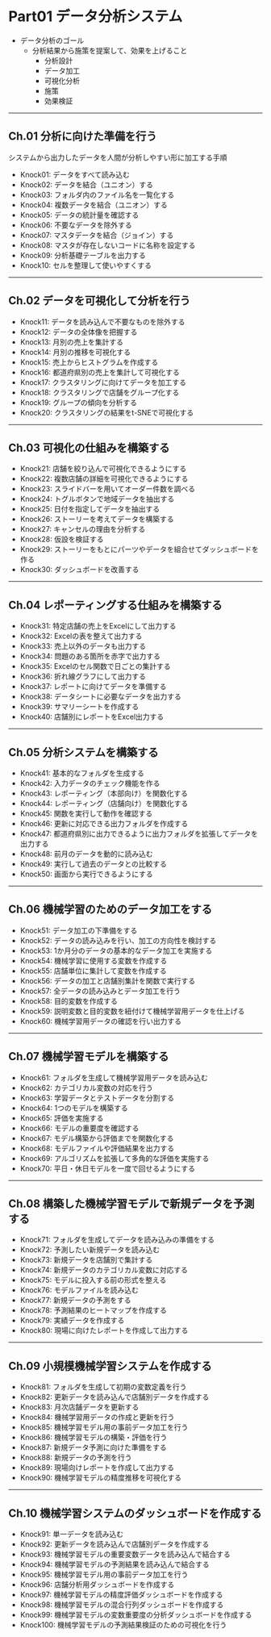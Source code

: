# Part01 データ分析システム

- データ分析のゴール
  - 分析結果から施策を提案して、効果を上げること
    - 分析設計
    - データ加工
    - 可視化分析
    - 施策
    - 効果検証

---

## Ch.01 分析に向けた準備を行う

システムから出力したデータを人間が分析しやすい形に加工する手順

- Knock01: データをすべて読み込む
- Knock02: データを結合（ユニオン）する
- Knock03: フォルダ内のファイル名を一覧化する
- Knock04: 複数データを結合（ユニオン）する
- Knock05: データの統計量を確認する
- Knock06: 不要なデータを除外する
- Knock07: マスタデータを結合（ジョイン）する
- Knock08: マスタが存在しないコードに名称を設定する
- Knock09: 分析基礎テーブルを出力する
- Knock10: セルを整理して使いやすくする

---

## Ch.02 データを可視化して分析を行う

- Knock11: データを読み込んで不要なものを除外する
- Knock12: データの全体像を把握する
- Knock13: 月別の売上を集計する
- Knock14: 月別の推移を可視化する
- Knock15: 売上からヒストグラムを作成する
- Knock16: 都道府県別の売上を集計して可視化する
- Knock17: クラスタリングに向けてデータを加工する
- Knock18: クラスタリングで店舗をグループ化する
- Knock19: グループの傾向を分析する
- Knock20: クラスタリングの結果をt-SNEで可視化する

---

## Ch.03 可視化の仕組みを構築する

- Knock21: 店舗を絞り込んで可視化できるようにする
- Knock22: 複数店舗の詳細を可視化できるようにする
- Knock23: スライドバーを用いてオーダー件数を調べる
- Knock24: トグルボタンで地域データを抽出する
- Knock25: 日付を指定してデータを抽出する
- Knock26: ストーリーを考えてデータを構築する
- Knock27: キャンセルの理由を分析する
- Knock28: 仮設を検証する
- Knock29: ストーリーをもとにパーツやデータを組合せてダッシュボードを作る
- Knock30: ダッシュボードを改善する

---

## Ch.04 レポーティングする仕組みを構築する

- Knock31: 特定店舗の売上をExcelにして出力する
- Knock32: Excelの表を整えて出力する
- Knock33: 売上以外のデータも出力する
- Knock34: 問題のある箇所を赤字で出力する
- Knock35: Excelのセル関数で日ごとの集計する
- Knock36: 折れ線グラフにして出力する
- Knock37: レポートに向けてデータを準備する
- Knock38: データシートに必要なデータを出力する
- Knock39: サマリーシートを作成する
- Knock40: 店舗別にレポートをExcel出力する

---

## Ch.05 分析システムを構築する

- Knock41: 基本的なフォルダを生成する
- Knock42: 入力データのチェック機能を作る
- Knock43: レポーティング（本部向け）を関数化する
- Knock44: レポーティング（店舗向け）を関数化する
- Knock45: 関数を実行して動作を確認する
- Knock46: 更新に対応できる出力フォルダを作成する
- Knock47: 都道府県別に出力できるように出力フォルダを拡張してデータを出力する
- Knock48: 前月のデータを動的に読み込む
- Knock49: 実行して過去のデータとの比較する
- Knock50: 画面から実行できるようにする

---

## Ch.06 機械学習のためのデータ加工をする

- Knock51: データ加工の下準備をする
- Knock52: データの読み込みを行い、加工の方向性を検討する
- Knock53: 1か月分のデータの基本的なデータ加工を実施する
- Knock54: 機械学習に使用する変数を作成する
- Knock55: 店舗単位に集計して変数を作成する
- Knock56: データの加工と店舗別集計を関数で実行する
- Knock57: 全データの読み込みとデータ加工を行う
- Knock58: 目的変数を作成する
- Knock59: 説明変数と目的変数を紐付けて機械学習用データを仕上げる
- Knock60: 機械学習用データの確認を行い出力する

---

## Ch.07 機械学習モデルを構築する

- Knock61: フォルダを生成して機械学習用データを読み込む
- Knock62: カテゴリカル変数の対応を行う
- Knock63: 学習データとテストデータを分割する
- Knock64: 1つのモデルを構築する
- Knock65: 評価を実施する
- Knock66: モデルの重要度を確認する
- Knock67: モデル構築から評価までを関数化する
- Knock68: モデルファイルや評価結果を出力する
- Knock69: アルゴリズムを拡張して多角的な評価を実施する
- Knock70: 平日・休日モデルを一度で回せるようにする

---

## Ch.08 構築した機械学習モデルで新規データを予測する

- Knock71: フォルダを生成してデータを読み込みの準備をする
- Knock72: 予測したい新規データを読み込む
- Knock73: 新規データを店舗別で集計する
- Knock74: 新規データのカテゴリカル変数に対応する
- Knock75: モデルに投入する前の形式を整える
- Knock76: モデルファイルを読み込む
- Knock77: 新規データの予測をする
- Knock78: 予測結果のヒートマップを作成する
- Knock79: 実績データを作成する
- Knock80: 現場に向けたレポートを作成して出力する

---

## Ch.09 小規模機械学習システムを作成する

- Knock81: フォルダを生成して初期の変数定義を行う
- Knock82: 更新データを読み込んで店舗別データを作成する
- Knock83: 月次店舗データを更新する
- Knock84: 機械学習用データの作成と更新を行う
- Knock85: 機械学習モデル用の事前データ加工を行う
- Knock86: 機械学習モデルの構築・評価を行う
- Knock87: 新規データ予測に向けた準備をする
- Knock88: 新規データの予測を行う
- Knock89: 現場向けレポートを作成して出力する
- Knock90: 機械学習モデルの精度推移を可視化する

---

## Ch.10 機械学習システムのダッシュボードを作成する

- Knock91: 単一データを読み込む
- Knock92: 更新データを読み込んで店舗別データを作成する
- Knock93: 機械学習モデルの重要変数データを読み込んで結合する
- Knock94: 機械学習モデルの予測結果を読み込んで結合する
- Knock95: 機械学習モデル用の事前データ加工を行う
- Knock96: 店舗分析用ダッシュボードを作成する
- Knock97: 機械学習モデルの精度評価ダッシュボードを作成する
- Knock98: 機械学習モデルの混合行列ダッシュボードを作成する
- Knock99: 機械学習モデルの変数重要度の分析ダッシュボードを作成する
- Knock100: 機械学習モデルの予測結果検証のための可視化を行う
